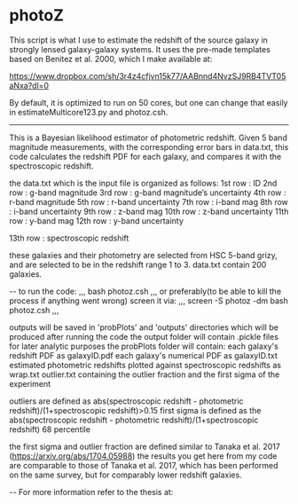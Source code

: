 # photoZ

This script is what I use to estimate the redshift of the source galaxy in strongly lensed galaxy-galaxy systems. It uses the pre-made templates based on Benitez et al. 2000, which I make available at: 

https://www.dropbox.com/sh/3r4z4cfjvn15k77/AABnnd4NvzSJ9RB4TVT05aNxa?dl=0

By default, it is optimized to run on 50 cores, but one can change that easily in estimateMulticore123.py and photoz.csh. 

---
This is a Bayesian likelihood estimator of photometric redshift. Given 5 band magnitude measurements, with the corresponding error bars in data.txt, this code calculates the redshift PDF for each galaxy, and compares it with the spectroscopic redshift. 

the data.txt which is the input file is organized as follows: 
1st row : ID
2nd row : g-band magnitude 
3rd row : g-band magnitude’s uncertainty
4th row : r-band magnitude
5th row : r-band uncertainty
7th row : i-band mag
8th row : i-band uncertainty
9th row : z-band mag
10th row : z-band uncertainty
11th row : y-band mag
12th row : y-band uncertainty

13th row : spectroscopic redshift

these galaxies and their photometry are selected from HSC 5-band grizy, and are selected to be in the redshift range 1 to 3. 
data.txt contain 200 galaxies. 

--
to run the code: 
,,,
bash photoz.csh 
,,,
or preferably(to be able to kill the process if anything went wrong)  screen it via:
,,,
screen -S photoz -dm bash photoz.csh
,,,

outputs will be saved in 'probPlots' and 'outputs' directories which will be produced after running the code
the output folder will contain .pickle files for later analytic purposes
the probPlots folder will contain:
each galaxy's redshift PDF as galaxyID.pdf
each galaxy's numerical PDF as galaxyID.txt
estimated photometric redshifts plotted against spectroscopic redshifts as wrap.txt
outlier.txt containing the outlier fraction and the first sigma of the experiment

outliers are defined as abs(spectroscopic redshift - photometric redshift)/(1+spectroscopic redshift)>0.15
first sigma is defined as the abs(spectroscopic redshift - photometric redshift)/(1+spectroscopic redshift) 68 percentile

the first sigma and outlier fraction are defined similar to Tanaka et al. 2017 (https://arxiv.org/abs/1704.05988)
the results you get here from my code are comparable to those of Tanaka et al. 2017, which has been performed on the same survey, but for comparably lower redshift galaxies.

--
For more information refer to the thesis at: 


